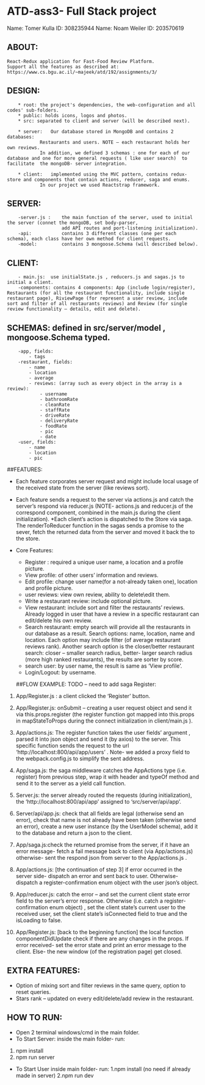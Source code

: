 
# ATD-ass3- Full Stack project
Name: Tomer Kulla
ID: 308235944
Name: Noam Weiler
ID: 203570619 

## ABOUT:

	React-Redux application for Fast-Food Review Platform.
	Support all the features as described at: 
	https://www.cs.bgu.ac.il/~majeek/atd/192/assignments/3/

## DESIGN:

		* root: the project's dependencies, the web-configuration and all codes' sub-folders.
		* public: holds icons, logos and photos.
		* src: separated to client and server (will be described next).

		* server:	Our database stored in MongoDB and contains 2 databases:
				Restaurants and users. NOTE – each restaurant holds her own reviews.
				In addition, we defined 3 schemas : one for each of our database and one for more general requests ( like user search)  to facilitate  the mongoDB- server integration.

		* client:	implemented using the MVC pattern, contains redux-store and components that contain actions, reducer, saga and enums.
				In our project we used Reactstrap framework.

		
## SERVER:
		-server.js :	the main function of the server, used to initial the server (connet the mongoDB, set body-parser, 
						add API routes and port-listening initialization).
		-api:			contains 3 different classes (one per each schema), each class have her own method for client requests.
		-model:			contains 3 mongoose.Schema (will described below).
		
## CLIENT:
		- main.js:	use initialState.js , reducers.js and sagas.js to initial a client.
		-components: contains 4 components: App (include login/register), Restaurants (for all the restaurant functionality, include single restaurant page), RiviewPage (for represent a user review, include sort and filter of all restaurants reviews) and Review (for single review functionality – details, edit and delete).


## SCHEMAS: defined in src/server/model , mongoose.Schema typed.
		-app, fields:
			- tags
		-restaurant, fields:
			- name
			- location
			- average
			- reviews: (array such as every object in the array is a review):
				- username
				- bathroomRate
				- cleanRate
				- staffRate
				- driveRate
				- deliveryRate
				- foodRate
				- pic
				- date
		-user, fields:
			- name
			- location
			- pic

##FEATURES:
* Each feature corporates server request and might include local usage of the received state from the server (like reviews sort).
* Each feature sends a request to the server via actions.js and catch the server’s respond via reducer.js (NOTE- actions.js and reducer.js of the correspond component, combined in the main.js during the client initialization).
*Each client’s action is dispatched to the Store via saga. The renderToReducer function in the sagas sends a promise to the sever, fetch the returned data from the server and moved it back the to the store.

* Core Features:
	- Register : required a unique user name, a location and a profile picture.
	- View profile: of other users’ information and reviews.
	- Edit profile: change user name(for a not-already taken one), location and profile picture.
	- user reviews: view own review, ability to delete\edit them.
	- Write a restaurant review: include optional picture.
	- View restaurant: include sort and filter the restaurants’ reviews. Already logged in user that  have a review in a specific restaurant can edit/delete his own review.
	- Search restaurant: empty search will provide all the restaurants in our database as a result. Search options: name, location, name and location. Each option may include filter (of average restaurant reviews rank). Another search option is the closer/better restaurant search: closer – smaller search radius, better- larger search radius (more high ranked restaurants), the results are sorter by score. 
	- search user: by user name, the result is same as ‘View profile’.
	- Login/Logout: by username.


	##FLOW EXAMPLE:
TODO – need to add saga	
Register: 
1)	App/Register.js : a client clicked the ‘Register’ button.

2)	App/Register.js: onSubmit – creating a user request object and send it via this.props.register (the register function got mapped into this.props in mapStateToProps during the connect initialization in client/main.js ).

3)	App/actions.js: The register function takes the user fields’ argument , parsed it into json object and send it (by axios) to the server. This specific function sends the request to the url ‘http://localhost:800/api/app/users’ . Note- we added a proxy field to the webpack.config.js to simplify the sent address.

4)	App/saga.js: the saga middleware catches the AppActions type (i.e. register) from previous step, wrap it with header and typeOf method and send it to the server as a yield call function. 

5)	Server.js: the server already routed the requests (during initialization), the ‘http://localhost:800/api/app’ assigned to ‘src/server/api/app’.

6)	Server/api/app.js: check that all fields are legal (otherwise send an error), check that name is not already have been taken (otherwise send an error), create a new user instance (by the UserModel schema), add it to the database and return a json to the client.

7)	App/saga.js:check the returned promise from the server, if it have an error message- fetch a fail message back to client (via App/actions.js) otherwise- sent the respond json from server to the App/actions.js .

8)	App/actions.js: [the continuation of step 3] if error occurred in the server side- dispatch an error and sent back to user. Otherwise- dispatch a register-confirmation enum object with the user json’s object.


9)	App/reducer.js: catch the error – and set the current client state error field to the server’s error response. Otherwise (i.e. catch a register-confirmation enum object) , set the client state’s current user to the received user, set the client state’s isConnected field to true and the isLoading to false.

10)	App/Register.js: [back to the beginning function] the local function componentDidUpdate check if there are any changes in the props. If error received- set the error state and print an error message to the client. Else- the new window (of the registration page) get closed.

## EXTRA FEATURES:
* Option of mixing sort and filter reviews in the same query, option to reset queries.
* Stars rank – updated on every edit/delete/add review in the restaurant.

	

## HOW TO RUN: 
* Open 2 terminal windows/cmd in the main folder.
* To Start Server:
	inside the main folder-
	run:
1.	npm install
2.	npm run server

* To Start User
	inside main folder-
	run:
1.npm install (no need if already made in server)
2.npm run dev
